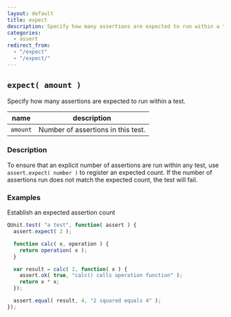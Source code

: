 ```yaml
---
layout: default
title: expect
description: Specify how many assertions are expected to run within a test.
categories:
  - assert
redirect_from:
  - "/expect"
  - "/expect/"
---
```


## `expect( amount )`

Specify how many assertions are expected to run within a test.

| name | description |
|------|-------------|
| `amount` | Number of assertions in this test. |

### Description

To ensure that an explicit number of assertions are run within any test, use `assert.expect( number )` to register an expected count. If the number of assertions run does not match the expected count, the test will fail.

### Examples

Establish an expected assertion count

```js
QUnit.test( "a test", function( assert ) {
  assert.expect( 2 );

  function calc( x, operation ) {
    return operation( x );
  }

  var result = calc( 2, function( x ) {
    assert.ok( true, "calc() calls operation function" );
    return x * x;
  });

  assert.equal( result, 4, "2 squared equals 4" );
});
```
